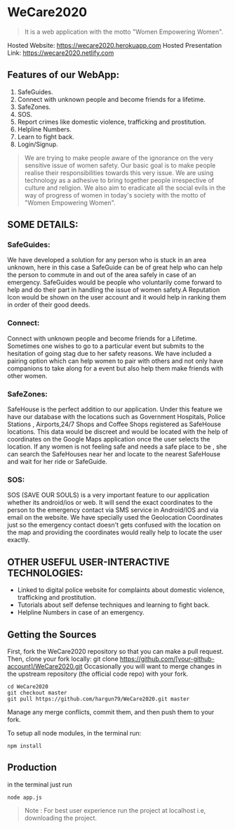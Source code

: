 # WeCare2020
> It is a web application with the motto "Women Empowering Women".

Hosted Website: https://wecare2020.herokuapp.com
Hosted Presentation Link: https://wecare2020.netlify.com

## Features of our WebApp: 

1. SafeGuides.
1. Connect with unknown people and become friends for a lifetime.
1. SafeZones.
1. SOS.
1. Report crimes like domestic violence, trafficking and prostitution.
1. Helpline Numbers.
1. Learn to fight back.
1. Login/Signup.

> We are trying to make people aware of the ignorance on the very sensitive issue of women safety. Our basic goal is to make people realise their responsibilities towards this very issue. We are using technology as a adhesive to bring together people irrespective of culture and religion. We also aim to eradicate all the social evils in the way of progress of women in today's society with the motto of "Women Empowering Women".

## SOME DETAILS:

### SafeGuides:
We have developed a solution for any person who is stuck in an area unknown, here in this case a SafeGuide can be of great help who can help the person to commute in and out of the area safely in case of an emergency.
SafeGuides would be people who voluntarily come forward to help and do their part in handling the issue of women safety.A Reputation Icon would be shown on the user account and it would help in ranking them in order of their good deeds.

### Connect:
Connect with unknown people and become friends for a Lifetime. Sometimes one wishes to go to a particular event but submits to the hesitation of going stag due to her safety reasons. We have included a pairing option which can help women to pair with others and not only have companions to take along for a event but also help them make friends with other women.

### SafeZones:
SafeHouse is the perfect addition to our application. Under this feature we have our database with the locations such as Government Hospitals, Police Stations , Airports,24/7 Shops and Coffee Shops registered as SafeHouse locations. This data would be discreet and would be located with the help of coordinates on the Google Maps application once the user selects the location. If any women is not feeling safe and needs a safe place to be , she can search the SafeHouses near her and locate to the nearest SafeHouse and wait for her ride or SafeGuide.

### SOS:
SOS (SAVE OUR SOULS) is a very important feature to our application whether its android/ios or web. It will send the exact coordinates to the person to the emergency contact via SMS service in Android/IOS and via email on the website. We have specially used the Geolocation Coordinates just so the emergency contact doesn't gets confused with the location on the map and providing the coordinates would really help to locate the user exactly.

## OTHER USEFUL USER-INTERACTIVE TECHNOLOGIES:
* Linked to digital police website for complaints about domestic violence, trafficking and prostitution.
* Tutorials about self defense techniques and learning to fight back.
* Helpline Numbers in case of an emergency.

## Getting the Sources
First, fork the WeCare2020 repository so that you can make a pull request. Then, clone your fork locally: git clone https://github.com/[your-github-account]/WeCare2020.git Occasionally you will want to merge changes in the upstream repository (the official code repo) with your fork.
```
cd WeCare2020
git checkout master
git pull https://github.com/hargun79/WeCare2020.git master
```
Manage any merge conflicts, commit them, and then push them to your fork.

To setup all node modules, in the terminal run:
```
npm install
```
## Production
in the terminal just run
```
node app.js
```
> Note : For best user experience run the project at localhost i.e, downloading the project.
